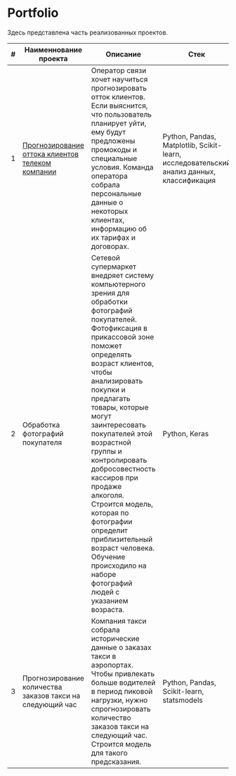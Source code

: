 # Portfolio
Здесь представлена часть реализованных проектов.

|#     |            Наименнование проекта               | Описание                                          | Стек                                         |
| -----| -----------------------------------------------| --------------------------------------------------| ---------------------------------------------|
  | 1    | [Прогнозирование оттока клиентов телеком компании](https://github.com/naumovakotya/Portfolio/blob/main/Telecom/README.md)| Оператор связи хочет научиться прогнозировать отток клиентов. Если выяснится, что пользователь планирует уйти, ему будут предложены промокоды и специальные условия. Команда оператора собрала персональные данные о некоторых клиентах, информацию об их тарифах и договорах. | Python, Pandas, Matplotlib, Scikit-learn, исследовательский анализ данных, классификация  |
  | 2    | Обработка фотографий покупателя | Сетевой супермаркет внедряет систему компьютерного зрения для обработки фотографий покупателей. Фотофиксация в прикассовой зоне поможет определять возраст клиентов, чтобы анализировать покупки и предлагать товары, которые могут заинтересовать покупателей этой возрастной группы и контролировать добросовестность кассиров при продаже алкоголя. Строится модель, которая по фотографии определит приблизительный возраст человека. Обучение происходило на наборе фотографий людей с указанием возраста. | Python, Keras |
  | 3    | Прогнозирование количества заказов такси на следующий час | Компания такси собрала исторические данные о заказах такси в аэропортах. Чтобы привлекать больше водителей в период пиковой нагрузки, нужно спрогнозировать количество заказов такси на следующий час. Строится модель для такого предсказания. | Python, Pandas, Scikit-learn, statsmodels |
